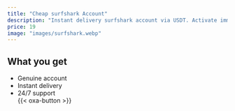 ```yaml
---
title: "Cheap surfshark Account"
description: "Instant delivery surfshark account via USDT. Activate immediately."
price: 19
image: "images/surfshark.webp"
---
```

## What you get
- Genuine account  
- Instant delivery  
- 24/7 support  
{{< oxa-button >}}
